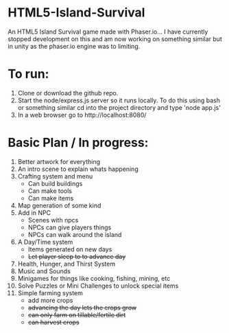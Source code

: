 # HTML5-Island-Survival
An HTML5 Island Survival game made with Phaser.io...
I have currently stopped development on this and am now working 
on something similar but in unity as the phaser.io engine was to limiting.

# To run: 
1. Clone or download the github repo.
2. Start the node/express.js server so it runs locally.
	To do this using bash or something similar cd into the project directory
    	and type 'node app.js'
3. In a web browser go to http://localhost:8080/

# Basic Plan / In progress:
1. Better artwork for everything
2. An intro scene to explain whats happening
3. Crafting system and menu
	- Can build buildings
	- Can make tools
	- Can make items
4. Map generation of some kind
5. Add in NPC
	- Scenes with npcs
	- NPCs can give players things
	- NPCs can walk around the island
6. A Day/Time system
	- Items generated on new days
	- ~~Let player sleep to to advance day~~
7. Health, Hunger, and Thirst System
8. Music and Sounds
9. Minigames for things like cooking, fishing, mining, etc
10. Solve Puzzles or Mini Challenges to unlock special items
11. Simple farming system
	- add more crops
	- ~~advancing the day lets the crops grow~~
	- ~~can only farm on tillable/fertile dirt~~
	- ~~can harvest crops~~
	
